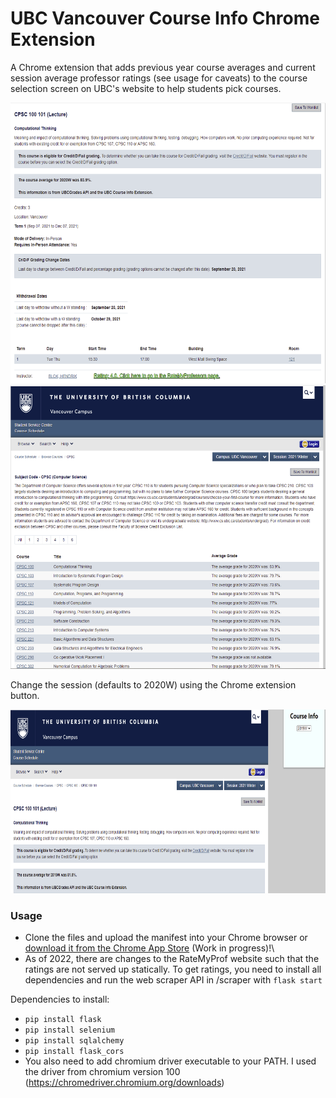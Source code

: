 # UBC Vancouver Course Info Chrome Extension

A Chrome extension that adds previous year course averages and current session average professor ratings (see usage for caveats) to the course selection screen on UBC's website to help students pick courses.
<br>

<img src = "Images/CourseView.PNG" width="602" height = "449">

<img src = "Images/TableView.PNG" width="601" height = "454">

Change the session (defaults to 2020W) using the Chrome extension button.

<img src = "Images/Settings.PNG" width="733" height = "294">


### Usage
 - Clone the files and upload the manifest into your Chrome browser or [download it from the Chrome App Store]() (Work in progress)!\
 - As of 2022, there are changes to the RateMyProf website such that the ratings are not served up statically. To get ratings, you need to install all dependencies and run the web scraper API in /scraper with `flask start`

Dependencies to install:
- `pip install flask`
- `pip install selenium`
- `pip install sqlalchemy`
- `pip install flask_cors`
- You also need to add chromium driver executable to your PATH. I used the driver from chromium version 100 (https://chromedriver.chromium.org/downloads)



